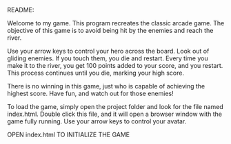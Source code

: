 README: 

Welcome to my game. This program recreates the classic arcade game. The objective of this game is to
avoid being hit by the enemies and reach the river. 

Use your arrow keys to control your hero across the board. Look out of gliding enemies. If you touch
them, you die and restart. Every time you make it to the river, you get 100 points added to your 
score, and you restart. This process continues until you die, marking your high score. 

There is no winning in this game, just who is capable of achieving the highest score. Have fun, 
and watch out for those enemies!

To load the game, simply open the project folder and look for the file named index.html. Double click
this file, and it will open a browser window with the game fully running. Use your arrow keys to control 
your avatar. 



OPEN index.html TO INITIALIZE THE GAME
